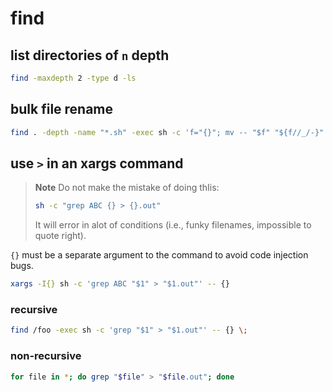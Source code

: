 # find

## list directories of `n` depth

```bash
find -maxdepth 2 -type d -ls
```
 
## bulk file rename
  
```bash
find . -depth -name "*.sh" -exec sh -c 'f="{}"; mv -- "$f" "${f//_/-}"' \;
```

## use `>` in an xargs command

> **Note**
> Do not make the mistake of doing thIis:
>
> ```bash
> sh -c "grep ABC {} > {}.out"
> ```
>
> It will error in alot of conditions (i.e., funky filenames, impossible to quote right). 

`{}` must be a separate argument to the command to avoid code injection bugs.

```bash
xargs -I{} sh -c 'grep ABC "$1" > "$1.out"' -- {}
```

### recursive

```bash
find /foo -exec sh -c 'grep "$1" > "$1.out"' -- {} \;
```

### non-recursive

```bash
for file in *; do grep "$file" > "$file.out"; done
```
